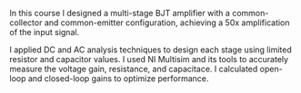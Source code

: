 In this course I designed a multi-stage BJT amplifier with a common-collector and common-emitter configuration, achieving a 50x amplification of the input signal.

I applied DC and AC analysis techniques to design each stage using limited resistor and capacitor values.
I used NI Multisim and its tools to accurately measure the voltage gain, resistance, and capacitace.
I calculated open-loop and closed-loop gains to optimize performance.

